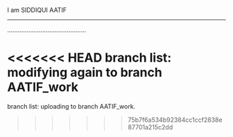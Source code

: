 I am SIDDIQUI AATIF
*******************************
.............................................

<<<<<<< HEAD
branch list: modifying again to branch AATIF_work
=======
branch list: uploading to branch AATIF_work.
>>>>>>> 75b7f6a534b92384cc1ccf2838e87701a215c2dd
